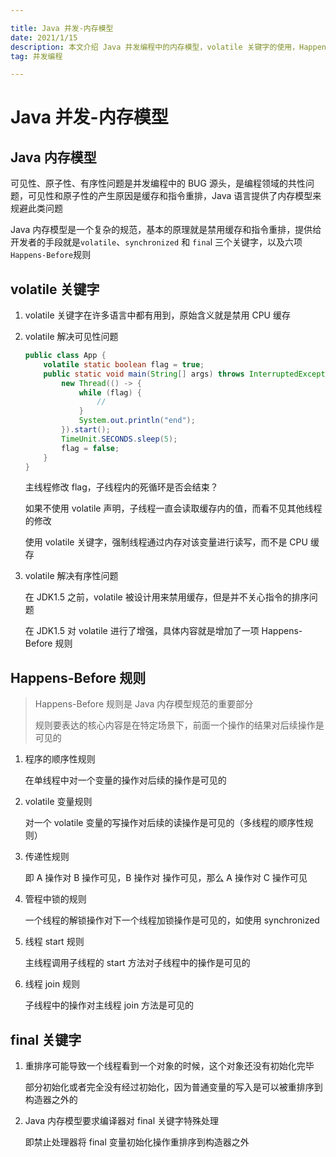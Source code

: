 ```yaml
---

title: Java 并发-内存模型
date: 2021/1/15
description: 本文介绍 Java 并发编程中的内存模型，volatile 关键字的使用，Happens-Before 规则，以及 final 关键字对重排序的影响
tag: 并发编程

---
```


# Java 并发-内存模型

## Java 内存模型

可见性、原子性、有序性问题是并发编程中的 BUG 源头，是编程领域的共性问题，可见性和原子性的产生原因是缓存和指令重排，Java 语言提供了内存模型来规避此类问题

Java 内存模型是一个复杂的规范，基本的原理就是禁用缓存和指令重排，提供给开发者的手段就是`volatile`、`synchronized` 和 `fina`l 三个关键字，以及六项`Happens-Before`规则

## volatile 关键字

1. volatile 关键字在许多语言中都有用到，原始含义就是禁用 CPU 缓存

2. volatile 解决可见性问题

   ```java
   public class App {
       volatile static boolean flag = true;
       public static void main(String[] args) throws InterruptedException {
           new Thread(() -> {
               while (flag) {
                   // 
               }
               System.out.println("end");
           }).start();
           TimeUnit.SECONDS.sleep(5);
           flag = false;
       }
   }
   ```

   主线程修改 flag，子线程内的死循环是否会结束？

   如果不使用 volatile 声明，子线程一直会读取缓存内的值，而看不见其他线程的修改

   使用 volatile 关键字，强制线程通过内存对该变量进行读写，而不是 CPU 缓存

3. volatile 解决有序性问题

   在 JDK1.5 之前，volatile 被设计用来禁用缓存，但是并不关心指令的排序问题

   在 JDK1.5 对 volatile 进行了增强，具体内容就是增加了一项 Happens-Before 规则

## Happens-Before 规则

> Happens-Before 规则是 Java 内存模型规范的重要部分
>
> 规则要表达的核心内容是在特定场景下，前面一个操作的结果对后续操作是可见的

1. 程序的顺序性规则

   在单线程中对一个变量的操作对后续的操作是可见的

2. volatile 变量规则

   对一个 volatile 变量的写操作对后续的读操作是可见的（多线程的顺序性规则）

3. 传递性规则

   即 A 操作对 B 操作可见，B 操作对  操作可见，那么 A 操作对 C 操作可见

4. 管程中锁的规则

   一个线程的解锁操作对下一个线程加锁操作是可见的，如使用 synchronized

5. 线程 start 规则

   主线程调用子线程的 start 方法对子线程中的操作是可见的

6. 线程 join 规则

   子线程中的操作对主线程 join 方法是可见的

## final 关键字

1. 重排序可能导致一个线程看到一个对象的时候，这个对象还没有初始化完毕

   部分初始化或者完全没有经过初始化，因为普通变量的写入是可以被重排序到构造器之外的

2. Java 内存模型要求编译器对 final 关键字特殊处理

   即禁止处理器将 final 变量初始化操作重排序到构造器之外
